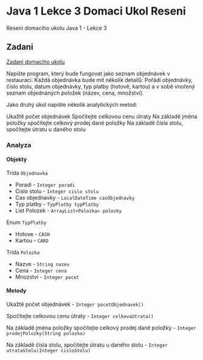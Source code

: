 # Java 1 Lekce 3 Domaci Ukol Reseni
Reseni domaciho ukolu Java 1 - Lekce 3
## Zadani
[Zadani domaciho ukolu](https://github.com/ENGETO-Java-Akademie/lekce_03_domaci_ukol)

Napište program, který bude fungovat jako seznam objednávek v restauraci. Každá objednávka bude mít několik detailů: Pořádí objednávky, číslo stolu, datum objednávky, typ platby (hotově, kartou) a v sobě vnořený seznam objednáných položek (název, cena, množství).

Jako druhý úkol napište několik analytických metod:

Ukažtě počet objednávek
Spočítejte celkovou cenu útraty
Na základě jména položky spočítejte celkový prodej dané položky
Na základě čísla stolu, spočítejte útratu u daného stolu

### Analyza

#### Objekty
Trida `Objednavka`

- Poradi - `Integer poradi`
- Cislo stolu - `Integer cislo stolu`
- Cas objednavky - `LocalDateTime casObjednavky`
- Typ platby - `TypPlatby typPlatby`
- List Polozek - `ArrayList<Polozka> polozky`

Enum `TypPlatby`

- Hotove - `CASH`
- Kartou - `CARD`

Trida `Polozka` 
- Nazve - `String nazev`
- Cena - `Integer cena`
- Mnozstvi - `Integer pocet`

#### Metody

Ukažtě počet objednávek - `Integer pocetObjednavek()`

Spočítejte celkovou cenu útraty - `Integer celkovaUtrata()`

Na základě jména položky spočítejte celkový prodej dané položky - `Integer prodejPolozky(String polozka)`

Na základě čísla stolu, spočítejte útratu u daného stolu - `Integer utrataStolu(Integer cisloStolu)`

